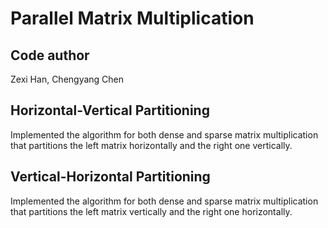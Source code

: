 # Parallel Matrix Multiplication

Code author
----------
Zexi Han, Chengyang Chen

Horizontal-Vertical Partitioning
------------
Implemented the algorithm for both dense and sparse matrix multiplication that partitions the left matrix horizontally and the right one vertically.

Vertical-Horizontal Partitioning
------------
Implemented the algorithm for both dense and sparse matrix multiplication that partitions the left matrix vertically and the right one horizontally.
